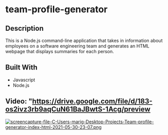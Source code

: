 # team-profile-generator

## Description 

This is a Node.js command-line application that takes in information about employees on a software engineering team and generates an HTML webpage that displays summaries for each person.

## Built With
* Javascript
* Node.js

## Video: "https://drive.google.com/file/d/183-os2ivz3rb9aqCuN61BaJBwtS-1Acg/preview
[![screencapture-file-C-Users-marig-Desktop-Projects-Team-profile-generator-index-html-2021-05-30-23-07.png](https://i.postimg.cc/DZrdBjcp/screencapture-file-C-Users-marig-Desktop-Projects-Team-profile-generator-index-html-2021-05-30-23-07.png)](https://postimg.cc/ftb9bvpY)
